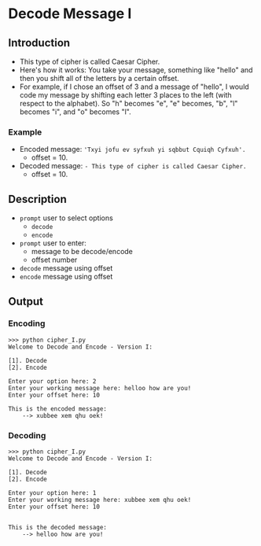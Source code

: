 # Decode Message I

## Introduction
- This type of cipher is called Caesar Cipher. 
- Here's how it works: You take your message, something like "hello" and then you shift all of the letters by a certain offset. 
- For example, if I chose an offset of 3 and a message of "hello", I would code my message by shifting each letter 3 places to the left (with respect to the alphabet). So "h" becomes "e", "e" becomes, "b", "l" becomes "i", and "o" becomes "l".

### Example
- Encoded message: `'Txyi jofu ev syfxuh yi sqbbut Cquiqh Cyfxuh'.` 
  - offset = 10.
- Decoded message: `- This type of cipher is called Caesar Cipher.` 
  - offset = 10.

## Description
- `prompt` user to select options
    - `decode`
    - `encode`
- `prompt` user to enter:
    - message to be decode/encode
    - offset number
- `decode` message using offset
- `encode` message using offset

## Output
### Encoding
```
>>> python cipher_I.py
Welcome to Decode and Encode - Version I:

[1]. Decode
[2]. Encode

Enter your option here: 2
Enter your working message here: helloo how are you!
Enter your offset here: 10

This is the encoded message:
    --> xubbee xem qhu oek!

```
### Decoding
```
>>> python cipher_I.py
Welcome to Decode and Encode - Version I:

[1]. Decode
[2]. Encode

Enter your option here: 1
Enter your working message here: xubbee xem qhu oek!
Enter your offset here: 10


This is the decoded message:
    --> helloo how are you!
```
